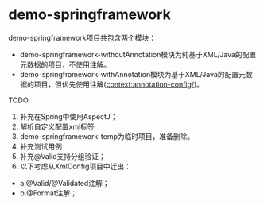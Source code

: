 # demo-springframework

demo-springframework项目共包含两个模块：
- demo-springframework-withoutAnnotation模块为纯基于XML/Java的配置元数据的项目，不使用注解。
- demo-springframework-withAnnotation模块为基于XML/Java的配置元数据的项目，但优先使用注解(<context:annotation-config/>)。


TODO:
1. 补充在Spring中使用AspectJ；
2. 解析自定义配置xml标签
3. demo-springframework-temp为临时项目，准备删除。
4. 补充测试用例
5. 补充@Valid支持分组验证；
6. 以下考虑从XmlConfig项目中迁出：
- a.@Valid/@Validated注解；
- b.@Format注解；
